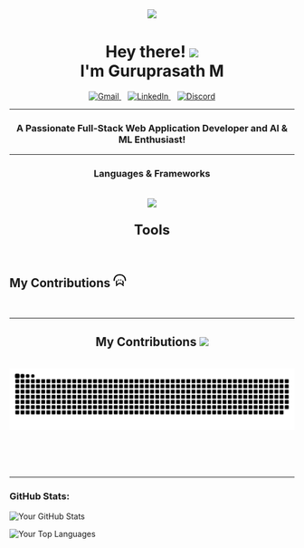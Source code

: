 <div id="header" align="center">
  <img src="https://media.tenor.com/cX92mi1p-NYAAAAM/coding-anime.gif" width="300"/>
</div>
<div align="center">
  <h1>
    Hey there! <img src="https://media.giphy.com/media/hvRJCLFzcasrR4ia7z/giphy.gif" width="30px"/><br>I'm Guruprasath M
  </h1>
  <a href="mailto:guruprasathmaheswaran.07@gmail.com">
  <img src="https://skillicons.dev/icons?i=gmail" alt="Gmail" />
</a>&nbsp;&nbsp;
<a href="https://www.linkedin.com/in/guruprasath-maheswaran-702634305/">
  <img src="https://skillicons.dev/icons?i=linkedin" alt="LinkedIn" />
</a>&nbsp;&nbsp;
<a href="https://discord.com/users/guru7186">
  <img src="https://skillicons.dev/icons?i=discord" alt="Discord" />
</a>

  <hr>
</div>

<h3 align="center">A Passionate Full-Stack Web Application Developer and AI & ML Enthusiast!</h3>
<hr>
<h3 align="center"><strong>Languages & Frameworks</strong></h3>
<br/>
<div align="center">
    <img src="https://skillicons.dev/icons?i=c,python,java,haskell,scala,go,html,css,javascript,bootstrap,react,tailwind,nodejs,express,nextjs,mysql,mongodb,sklearn,pytorch,&perline=8" />
</div>
<h3 align="center"><strong style="font-size: 24px;">Tools</strong></h3>
<br/>
<h2> My Contributions 
  <svg width="24" height="24" viewBox="0 0 24 24" fill="none" xmlns="http://www.w3.org/2000/svg">
    <path d="M2 12C2 6 6 2 12 2C18 2 22 6 22 12" stroke="black" stroke-width="2" stroke-linecap="round" stroke-linejoin="round"/>
    <path d="M6 21C7.07957 19.3773 9.42202 17.9775 11.4215 17.1557C11.913 17.0207 12.4281 17.0207 12.9196 17.1557C14.919 17.9775 17.2614 19.3773 18.341 21" stroke="black" stroke-width="2" stroke-linecap="round" stroke-linejoin="round"/>
    <path d="M6.75211 12.9255C6.30341 13.9617 6.01741 15.0931 6.01741 16.25C6.01741 17.4069 6.30341 18.5383 6.75211 19.5745" stroke="black" stroke-width="2" stroke-linecap="round" stroke-linejoin="round"/>
    <path d="M17.25 12.9255C17.6987 13.9617 17.9847 15.0931 17.9847 16.25C17.9847 17.4069 17.6987 18.5383 17.25 19.5745" stroke="black" stroke-width="2" stroke-linecap="round" stroke-linejoin="round"/>
    <path d="M10.0005 9L11.2505 11.75L9.00049 12.75L10.0005 9Z" fill="black"/>
    <path d="M14 9L12.75 11.75L15 12.75L14 9Z" fill="black"/>
  </svg>
</h2>



<br/>
<hr/>

<div align="center">
<h2> My Contributions <img src="https://media.tenor.com/gwNQfpidymUAAAAi/fm4-radiofm4.gif" width="30px"/></h2>


  </svg>
</h2>

  <br>
  <img alt="snake eating my contributions" src="https://raw.githubusercontent.com/salesp07/salesp07/output/github-contribution-grid-snake.svg" />
  
  <br/><br/><br/>
</div>

<hr/>

### GitHub Stats:

![Your GitHub Stats](https://github-readme-stats.vercel.app/api?username=kira-03&show_icons=true&theme=react)


![Your Top Languages](https://github-readme-stats.vercel.app/api/top-langs/?username=kira-03&layout=compact&theme=react)


